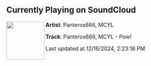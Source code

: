 ## Currently Playing on SoundCloud

[<img align="left" width="100" src="https://i1.sndcdn.com/artworks-aNby7tzYXGTMVOa3-sZFvTA-t500x500.png">](https://soundcloud.com/panteros666/pow)

**Artist**: Panteros666, MCYL 

**Track**: Panteros666, MCYL - Pow!

Last updated at 12/16/2024, 2:23:16 PM
